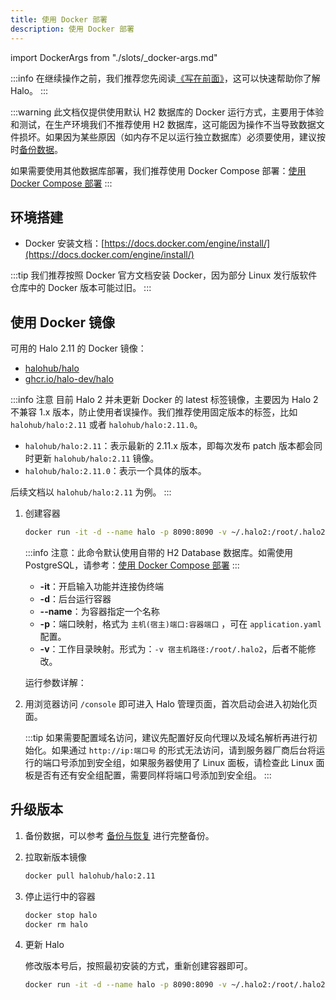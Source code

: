 ```yaml
---
title: 使用 Docker 部署
description: 使用 Docker 部署
---
```


import DockerArgs from "./slots/_docker-args.md"

:::info
在继续操作之前，我们推荐您先阅读[《写在前面》](../prepare)，这可以快速帮助你了解 Halo。
:::

:::warning
此文档仅提供使用默认 H2 数据库的 Docker 运行方式，主要用于体验和测试，在生产环境我们不推荐使用 H2 数据库，这可能因为操作不当导致数据文件损坏。如果因为某些原因（如内存不足以运行独立数据库）必须要使用，建议按时[备份数据](../../user-guide/backup.md)。

如果需要使用其他数据库部署，我们推荐使用 Docker Compose 部署：[使用 Docker Compose 部署](./docker-compose)
:::

## 环境搭建

- Docker 安装文档：[https://docs.docker.com/engine/install/](https://docs.docker.com/engine/install/)

:::tip
我们推荐按照 Docker 官方文档安装 Docker，因为部分 Linux 发行版软件仓库中的 Docker 版本可能过旧。
:::

## 使用 Docker 镜像

可用的 Halo 2.11 的 Docker 镜像：

- [halohub/halo](https://hub.docker.com/r/halohub/halo)
- [ghcr.io/halo-dev/halo](https://github.com/halo-dev/halo/pkgs/container/halo)

:::info 注意
目前 Halo 2 并未更新 Docker 的 latest 标签镜像，主要因为 Halo 2 不兼容 1.x 版本，防止使用者误操作。我们推荐使用固定版本的标签，比如 `halohub/halo:2.11` 或者 `halohub/halo:2.11.0`。

- `halohub/halo:2.11`：表示最新的 2.11.x 版本，即每次发布 patch 版本都会同时更新 `halohub/halo:2.11` 镜像。
- `halohub/halo:2.11.0`：表示一个具体的版本。

后续文档以 `halohub/halo:2.11` 为例。
:::

1. 创建容器

   ```bash
   docker run -it -d --name halo -p 8090:8090 -v ~/.halo2:/root/.halo2 halohub/halo:2.11
   ```

   :::info
   注意：此命令默认使用自带的 H2 Database 数据库。如需使用 PostgreSQL，请参考：[使用 Docker Compose 部署](./docker-compose)
   :::

   - **-it**：开启输入功能并连接伪终端
   - **-d**：后台运行容器
   - **--name**：为容器指定一个名称
   - **-p**：端口映射，格式为 `主机(宿主)端口:容器端口` ，可在 `application.yaml` 配置。
   - **-v**：工作目录映射。形式为：`-v 宿主机路径:/root/.halo2`，后者不能修改。

   运行参数详解：

   <DockerArgs />

2. 用浏览器访问 `/console` 即可进入 Halo 管理页面，首次启动会进入初始化页面。

   :::tip
   如果需要配置域名访问，建议先配置好反向代理以及域名解析再进行初始化。如果通过 `http://ip:端口号` 的形式无法访问，请到服务器厂商后台将运行的端口号添加到安全组，如果服务器使用了 Linux 面板，请检查此 Linux 面板是否有还有安全组配置，需要同样将端口号添加到安全组。
   :::

## 升级版本

1. 备份数据，可以参考 [备份与恢复](../../user-guide/backup.md) 进行完整备份。
2. 拉取新版本镜像

   ```bash
   docker pull halohub/halo:2.11
   ```

3. 停止运行中的容器

   ```bash
   docker stop halo
   docker rm halo
   ```

4. 更新 Halo

   修改版本号后，按照最初安装的方式，重新创建容器即可。

   ```bash
   docker run -it -d --name halo -p 8090:8090 -v ~/.halo2:/root/.halo2 halohub/halo:2.11
   ```
